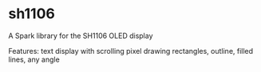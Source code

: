 sh1106
======

A Spark library for the SH1106 OLED display

Features:
	text display with scrolling
	pixel drawing
	rectangles, outline, filled
	lines, any angle
